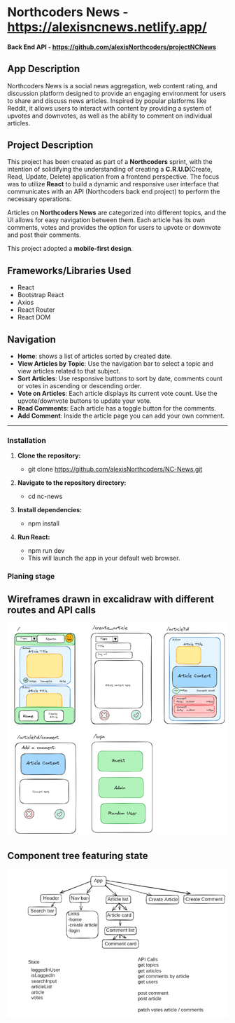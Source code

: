 # Northcoders News - https://alexisncnews.netlify.app/


#### Back End API - https://github.com/alexisNorthcoders/projectNCNews 

## App Description
Northcoders News is a social news aggregation, web content rating, and discussion platform designed to provide an engaging environment for users to share and discuss news articles. Inspired by popular platforms like Reddit, it allows users to interact with content by providing a system of upvotes and downvotes, as well as the ability to comment on individual articles.

## Project Description
This project has been created as part of a **Northcoders** sprint, with the intention of solidifying the understanding of creating a **C.R.U.D**(Create, Read, Update, Delete) application from a frontend perspective. The focus was to utilize **React** to build a dynamic and responsive user interface that communicates with an API (Northcoders back end project) to perform the necessary operations.

Articles on **Northcoders News** are categorized into different topics, and the UI allows for easy navigation between them. Each article has its own comments, votes and provides the option for users to upvote or downvote and post their comments.

This project adopted a **mobile-first design**.

## Frameworks/Libraries Used
- React
- Bootstrap React
- Axios
- React Router
- React DOM


## Navigation
- **Home**: shows a list of articles sorted by created date.
- **View Articles by Topic**: Use the navigation bar to select a topic and view articles related to that subject.
- **Sort Articles**: Use responsive buttons to sort by date, comments count or votes in ascending or descending order.
- **Vote on Articles**: Each article displays its current vote count. Use the upvote/downvote buttons to update your vote.
- **Read Comments**: Each article has a toggle button for the comments.
- **Add Comment**: Inside the article page you can add your own comment.

---
### Installation

1. **Clone the repository:**

    - git clone https://github.com/alexisNorthcoders/NC-News.git

2. **Navigate to the repository directory:**

    - cd nc-news

3. **Install dependencies:**

    - npm install

4. **Run React:**

    - npm run dev
    - This will launch the app in your default web browser.

### Planing stage

## Wireframes drawn in excalidraw with different routes and API calls
![wireframes](wireframes.png)

## Component tree featuring state
![component tree](components.png)